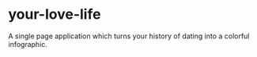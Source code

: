 # your-love-life
A single page application which turns your history of dating into a colorful infographic.
